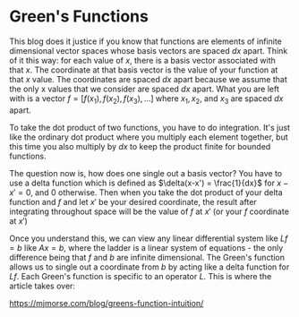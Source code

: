 # Green's Functions
This blog does it justice if you know that functions are elements of infinite dimensional vector spaces whose basis vectors are spaced $dx$ apart. Think of it this way: for each value of $x$, there is a basis vector associated with that $x$. The coordinate at that basis vector is the value of your function at that $x$ value. The coordinates are spaced $dx$ apart because we assume that the only x values that we consider are spaced $dx$ apart. What you are left with is a vector $f = [f(x_{1}), f(x_{2}), f(x_{3}), \dots]$ where $x_{1},x_{2},$ and $x_{3}$ are spaced $dx$ apart. 

To take the dot product of two functions, you have to do integration. It's just like the ordinary dot product where you multiply each element together, but this time you also multiply by $dx$ to keep the product finite for bounded functions.

The question now is, how does one single out a basis vector? You have to use a delta function which is defined as $\delta(x-x') = \frac{1}{dx}$ for $x-x'=0$, and $0$ otherwise. Then when you take the dot product of your delta function and $f$ and let $x'$ be your desired coordinate, the result after integrating throughout space will be the value of $f$ at $x'$ (or your $f$ coordinate at $x'$)

Once you understand this, we can view any linear differential system like $Lf=b$ like $Ax=b$, where the ladder is a linear system of equations - the only difference being that $f$ and $b$ are infinite dimensional. The Green's function allows us to single out a coordinate from $b$ by acting like a delta function for $Lf$. Each Green's function is specific to an operator $L$. This is where the article takes over:

https://mjmorse.com/blog/greens-function-intuition/
